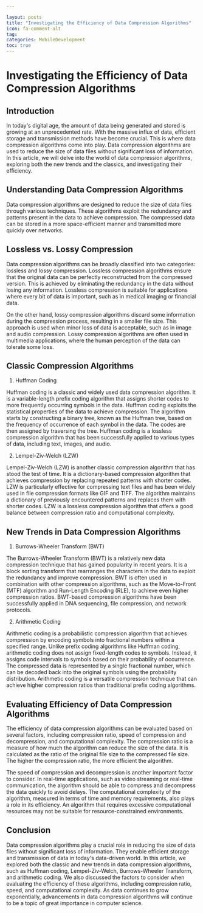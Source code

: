 ```yaml
---

layout: posts
title: "Investigating the Efficiency of Data Compression Algorithms"
icon: fa-comment-alt
tag:      
categories: MobileDevelopment
toc: true
---
```




# Investigating the Efficiency of Data Compression Algorithms

## Introduction

In today's digital age, the amount of data being generated and stored is growing at an unprecedented rate. With the massive influx of data, efficient storage and transmission methods have become crucial. This is where data compression algorithms come into play. Data compression algorithms are used to reduce the size of data files without significant loss of information. In this article, we will delve into the world of data compression algorithms, exploring both the new trends and the classics, and investigating their efficiency.

## Understanding Data Compression Algorithms

Data compression algorithms are designed to reduce the size of data files through various techniques. These algorithms exploit the redundancy and patterns present in the data to achieve compression. The compressed data can be stored in a more space-efficient manner and transmitted more quickly over networks.

## Lossless vs. Lossy Compression

Data compression algorithms can be broadly classified into two categories: lossless and lossy compression. Lossless compression algorithms ensure that the original data can be perfectly reconstructed from the compressed version. This is achieved by eliminating the redundancy in the data without losing any information. Lossless compression is suitable for applications where every bit of data is important, such as in medical imaging or financial data.

On the other hand, lossy compression algorithms discard some information during the compression process, resulting in a smaller file size. This approach is used when minor loss of data is acceptable, such as in image and audio compression. Lossy compression algorithms are often used in multimedia applications, where the human perception of the data can tolerate some loss.

## Classic Compression Algorithms

1. Huffman Coding

Huffman coding is a classic and widely used data compression algorithm. It is a variable-length prefix coding algorithm that assigns shorter codes to more frequently occurring symbols in the data. Huffman coding exploits the statistical properties of the data to achieve compression. The algorithm starts by constructing a binary tree, known as the Huffman tree, based on the frequency of occurrence of each symbol in the data. The codes are then assigned by traversing the tree. Huffman coding is a lossless compression algorithm that has been successfully applied to various types of data, including text, images, and audio.

2. Lempel-Ziv-Welch (LZW)

Lempel-Ziv-Welch (LZW) is another classic compression algorithm that has stood the test of time. It is a dictionary-based compression algorithm that achieves compression by replacing repeated patterns with shorter codes. LZW is particularly effective for compressing text files and has been widely used in file compression formats like GIF and TIFF. The algorithm maintains a dictionary of previously encountered patterns and replaces them with shorter codes. LZW is a lossless compression algorithm that offers a good balance between compression ratio and computational complexity.

## New Trends in Data Compression Algorithms

1. Burrows-Wheeler Transform (BWT)

The Burrows-Wheeler Transform (BWT) is a relatively new data compression technique that has gained popularity in recent years. It is a block sorting transform that rearranges the characters in the data to exploit the redundancy and improve compression. BWT is often used in combination with other compression algorithms, such as the Move-to-Front (MTF) algorithm and Run-Length Encoding (RLE), to achieve even higher compression ratios. BWT-based compression algorithms have been successfully applied in DNA sequencing, file compression, and network protocols.

2. Arithmetic Coding

Arithmetic coding is a probabilistic compression algorithm that achieves compression by encoding symbols into fractional numbers within a specified range. Unlike prefix coding algorithms like Huffman coding, arithmetic coding does not assign fixed-length codes to symbols. Instead, it assigns code intervals to symbols based on their probability of occurrence. The compressed data is represented by a single fractional number, which can be decoded back into the original symbols using the probability distribution. Arithmetic coding is a versatile compression technique that can achieve higher compression ratios than traditional prefix coding algorithms.

## Evaluating Efficiency of Data Compression Algorithms

The efficiency of data compression algorithms can be evaluated based on several factors, including compression ratio, speed of compression and decompression, and computational complexity. The compression ratio is a measure of how much the algorithm can reduce the size of the data. It is calculated as the ratio of the original file size to the compressed file size. The higher the compression ratio, the more efficient the algorithm.

The speed of compression and decompression is another important factor to consider. In real-time applications, such as video streaming or real-time communication, the algorithm should be able to compress and decompress the data quickly to avoid delays. The computational complexity of the algorithm, measured in terms of time and memory requirements, also plays a role in its efficiency. An algorithm that requires excessive computational resources may not be suitable for resource-constrained environments.

## Conclusion

Data compression algorithms play a crucial role in reducing the size of data files without significant loss of information. They enable efficient storage and transmission of data in today's data-driven world. In this article, we explored both the classic and new trends in data compression algorithms, such as Huffman coding, Lempel-Ziv-Welch, Burrows-Wheeler Transform, and arithmetic coding. We also discussed the factors to consider when evaluating the efficiency of these algorithms, including compression ratio, speed, and computational complexity. As data continues to grow exponentially, advancements in data compression algorithms will continue to be a topic of great importance in computer science.